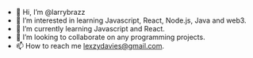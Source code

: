 - 👋 Hi, I’m @larrybrazz
- 👀 I’m interested in learning Javascript, React, Node.js, Java and web3.
- 🌱 I’m currently learning Javascript and React.
- 💞️ I’m looking to collaborate on any programming projects.
- 📫 How to reach me lexzydavies@gmail.com.

<!---
larrybrazz/larrybrazz is a ✨ special ✨ repository because its `README.md` (this file) appears on your GitHub profile.
You can click the Preview link to take a look at your changes.
--->
